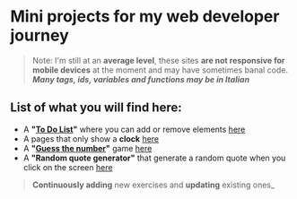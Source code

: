 # Mini projects for my web developer journey
>Note: I'm still at an **average level**, these sites **are not responsive for mobile devices** at the moment and may have sometimes banal code.
>_**Many tags, ids, variables and functions may be in Italian**_
## List of what you will find here:
- A **"[To Do List](/ToDoList)"** where you can add or remove elements [here](/RandomQuotes)
- A pages that only show a **clock** [here](/Clock)
- A **"[Guess the number](/GuessTheNumber)"** game [here](/RandomQuotes)
- A **"Random quote generator"** that generate a random quote when you click on the screen [here](/RandomQuotes)
>**Continuously adding** new exercises and **updating** existing ones_


